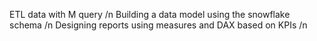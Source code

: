 ETL data with M query /n
Building a data model using the snowflake schema /n
Designing reports using measures and DAX based on KPIs /n

